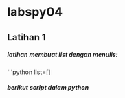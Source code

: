 # labspy04
## Latihan 1
##### latihan membuat list dengan menulis:
'''python
list=[]

##### berikut script dalam python
